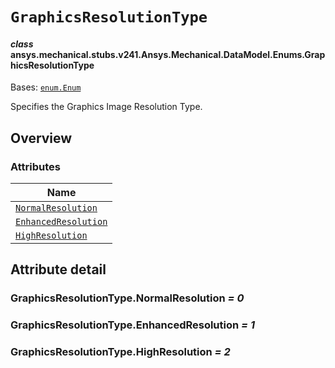 <!-- vale off -->

<a id="graphicsresolutiontype"></a>

# `GraphicsResolutionType`

<a id="ansys.mechanical.stubs.v241.Ansys.Mechanical.DataModel.Enums.GraphicsResolutionType"></a>

#### *class* ansys.mechanical.stubs.v241.Ansys.Mechanical.DataModel.Enums.GraphicsResolutionType

Bases: [`enum.Enum`](https://docs.python.org/3/library/enum.html#enum.Enum)

Specifies the Graphics Image Resolution Type.

<!-- !! processed by numpydoc !! -->

<a id="overview"></a>

## Overview

### Attributes

| Name |
| -------------------------------------------------------------------- |
| [`NormalResolution`](#GraphicsResolutionType.NormalResolution) |
| [`EnhancedResolution`](#GraphicsResolutionType.EnhancedResolution) |
| [`HighResolution`](#GraphicsResolutionType.HighResolution) |

<a id="attribute-detail"></a>

## Attribute detail

<a id="GraphicsResolutionType.NormalResolution"></a>

### GraphicsResolutionType.NormalResolution *= 0*

<a id="GraphicsResolutionType.EnhancedResolution"></a>

### GraphicsResolutionType.EnhancedResolution *= 1*

<a id="GraphicsResolutionType.HighResolution"></a>

### GraphicsResolutionType.HighResolution *= 2*

<!-- vale on -->
